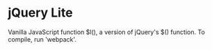 # jQuery Lite

Vanilla JavaScript function $l(), a version of jQuery's $() function. To compile, run 'webpack'.